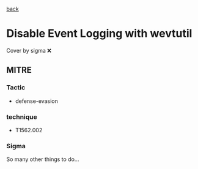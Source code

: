 [back](../index.md)
# Disable Event Logging with wevtutil
Cover by sigma :x: 

## MITRE
### Tactic
  - defense-evasion

### technique
  - T1562.002

### Sigma

 So many other things to do...